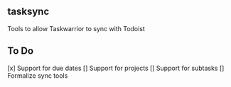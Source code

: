 ## tasksync

Tools to allow Taskwarrior to sync with Todoist

## To Do

[x] Support for due dates
[] Support for projects
[] Support for subtasks
[] Formalize sync tools
